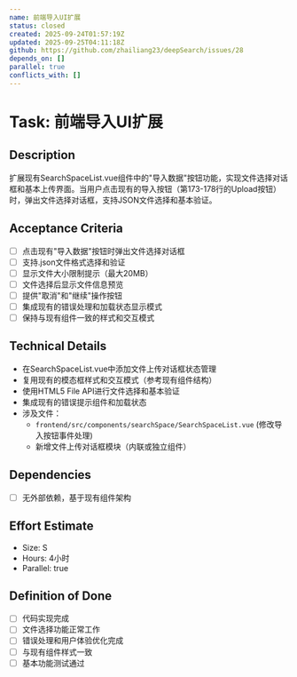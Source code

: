 ```yaml
---
name: 前端导入UI扩展
status: closed
created: 2025-09-24T01:57:19Z
updated: 2025-09-25T04:11:18Z
github: https://github.com/zhailiang23/deepSearch/issues/28
depends_on: []
parallel: true
conflicts_with: []
---
```


# Task: 前端导入UI扩展

## Description
扩展现有SearchSpaceList.vue组件中的"导入数据"按钮功能，实现文件选择对话框和基本上传界面。当用户点击现有的导入按钮（第173-178行的Upload按钮）时，弹出文件选择对话框，支持JSON文件选择和基本验证。

## Acceptance Criteria
- [ ] 点击现有"导入数据"按钮时弹出文件选择对话框
- [ ] 支持.json文件格式选择和验证
- [ ] 显示文件大小限制提示（最大20MB）
- [ ] 文件选择后显示文件信息预览
- [ ] 提供"取消"和"继续"操作按钮
- [ ] 集成现有的错误处理和加载状态显示模式
- [ ] 保持与现有组件一致的样式和交互模式

## Technical Details
- 在SearchSpaceList.vue中添加文件上传对话框状态管理
- 复用现有的模态框样式和交互模式（参考现有组件结构）
- 使用HTML5 File API进行文件选择和基本验证
- 集成现有的错误提示组件和加载状态
- 涉及文件：
  - `frontend/src/components/searchSpace/SearchSpaceList.vue` (修改导入按钮事件处理)
  - 新增文件上传对话框模块（内联或独立组件）

## Dependencies
- [ ] 无外部依赖，基于现有组件架构

## Effort Estimate
- Size: S
- Hours: 4小时
- Parallel: true

## Definition of Done
- [ ] 代码实现完成
- [ ] 文件选择功能正常工作
- [ ] 错误处理和用户体验优化完成
- [ ] 与现有组件样式一致
- [ ] 基本功能测试通过